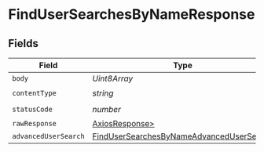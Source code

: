# FindUserSearchesByNameResponse


## Fields

| Field                                                                                                           | Type                                                                                                            | Required                                                                                                        | Description                                                                                                     |
| --------------------------------------------------------------------------------------------------------------- | --------------------------------------------------------------------------------------------------------------- | --------------------------------------------------------------------------------------------------------------- | --------------------------------------------------------------------------------------------------------------- |
| `body`                                                                                                          | *Uint8Array*                                                                                                    | :heavy_minus_sign:                                                                                              | N/A                                                                                                             |
| `contentType`                                                                                                   | *string*                                                                                                        | :heavy_check_mark:                                                                                              | N/A                                                                                                             |
| `statusCode`                                                                                                    | *number*                                                                                                        | :heavy_check_mark:                                                                                              | N/A                                                                                                             |
| `rawResponse`                                                                                                   | [AxiosResponse>](https://axios-http.com/docs/res_schema)                                                        | :heavy_minus_sign:                                                                                              | N/A                                                                                                             |
| `advancedUserSearch`                                                                                            | [FindUserSearchesByNameAdvancedUserSearch](../../models/operations/findusersearchesbynameadvancedusersearch.md) | :heavy_minus_sign:                                                                                              | OK                                                                                                              |